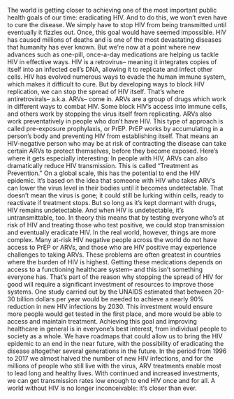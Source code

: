 The world is getting closer to achieving one of the most important  public health goals of our time: eradicating HIV. And to do this, we won’t even have  to cure the disease. We simply have to stop HIV from  being transmitted until eventually it fizzles out. Once, this goal would have  seemed impossible. HIV has caused millions of deaths and is one of the most devastating  diseases that humanity has ever known. But we’re now at a point where new  advances such as one-pill, once-a-day medications are helping us tackle HIV  in effective ways. HIV is a retrovirus– meaning it integrates copies of itself  into an infected cell’s DNA, allowing it to replicate and  infect other cells. HIV has evolved numerous ways to evade  the human immune system, which makes it difficult to cure. But by developing ways to  block HIV replication, we can stop the spread of HIV itself. That’s where antiretrovirals– a.k.a. ARVs– come in. ARVs are a group of drugs which work  in different ways to combat HIV. Some block HIV’s access into immune cells, and others work by stopping the  virus itself from replicating. ARVs also work preventatively in people  who don’t have HIV. This type of approach is called  pre-exposure prophylaxis, or PrEP. PrEP works by accumulating in a  person’s body and preventing HIV from  establishing itself. That means an HIV-negative person who may be at risk of contracting the disease can take certain ARVs  to protect themselves, before they become exposed. Here’s where it gets  especially interesting: In people with HIV, ARVs can also  dramatically reduce HIV transmission. This is called “Treatment as Prevention.” On a global scale, this has the potential  to end the HIV epidemic. It’s based on the idea that someone with HIV who takes ARV’s can lower the virus level in their bodies until it becomes undetectable. That doesn’t mean the virus is gone; it could still be lurking within cells,  ready to reactivate if treatment stops. But so long as it’s kept  dormant with drugs, HIV remains undetectable. And when HIV is undetectable,  it’s untransmittable, too. In theory this means that by testing  everyone who’s at risk of HIV and treating those who test positive, we could stop transmission and  eventually eradicate HIV. In the real world, however,  things are more complex. Many at-risk HIV negative people across  the world do not have access to PrEP or ARVs, and those who are HIV positive may  experience challenges to taking ARVs. These problems are often greatest in  countries where the burden of HIV is highest. Getting these medications depends on  access to a functioning healthcare system– and this isn’t something everyone has. That’s part of the reason why stopping  the spread of HIV for good will require a significant investment of  resources to improve those systems. One study carried out by the UNAIDS estimated that between 20-30 billion  dollars per year would be needed to achieve  a nearly 90% reduction in new HIV infections by 2030. This investment would ensure more people would get tested in the first place, and more would be able to access and  maintain treatment. Achieving this goal and improving  healthcare in general is in everyone’s best interest, from individual people to  society as a whole. We have roadmaps that could allow us to bring the HIV epidemic to an  end in the near future, with the possibility of eradicating the  disease altogether several generations in the future. In the period from 1996 to 2017 we almost halved the number  of new HIV infections, and for the millions of people who still  live with the virus, ARV treatments enable most to lead long  and healthy lives. With continued and increased investments, we can get transmission rates low enough to end HIV once and for all. A world without HIV is no longer  inconceivable: it’s closer than ever. 